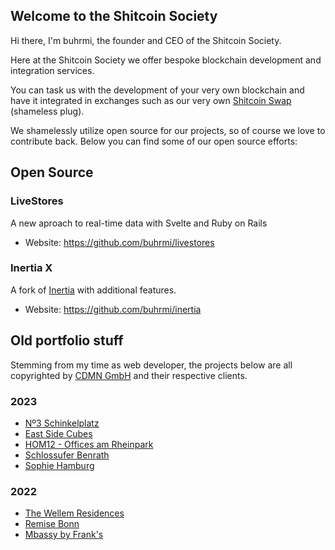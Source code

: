 ## Welcome to the Shitcoin Society

Hi there, I'm buhrmi, the founder and CEO of the Shitcoin Society.

Here at the Shitcoin Society we offer bespoke blockchain development and integration services.

You can task us with the development of your very own blockchain and have it integrated in exchanges such as our very own [Shitcoin Swap](https://www.shitcoinswap.com) (shameless plug).

We shamelessly utilize open source for our projects, so of course we love to contribute back. Below you can find some of our open source efforts:

## Open Source

### LiveStores

A new aproach to real-time data with Svelte and Ruby on Rails

- Website: https://github.com/buhrmi/livestores

### Inertia X
A fork of [Inertia](https://inertiajs.com) with additional features.

- Website: https://github.com/buhrmi/inertia

## Old portfolio stuff

Stemming from my time as web developer, the projects below are all copyrighted by [CDMN GmbH](https://cdmn.de) and their respective clients.

### 2023

- [Nº3 Schinkelplatz](https://no3-schinkelplatz.cdmn.de/en)
- [East Side Cubes](https://www.east-side-cubes.de)
- [HOM12 - Offices am Rheinpark](https://www.hom12.de)
- [Schlossufer Benrath](https://www.schlossufer-benrath.de)
- [Sophie Hamburg](https://sophie.hamburg)

### 2022

- [The Wellem Residences](https://www.thewellemresidences.com)
- [Remise Bonn](https://www.remise-bonn.de)
- [Mbassy by Frank's](https://www.mbassybyfranks.com)

